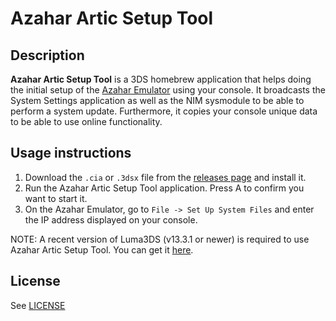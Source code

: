 # Azahar Artic Setup Tool

## Description
**Azahar Artic Setup Tool** is a 3DS homebrew application that helps doing the initial setup of the [Azahar Emulator](https://github.com/azahar-emu/azahar) using your console. It broadcasts the System Settings application as well as the NIM sysmodule to be able to perform a system update. Furthermore, it copies your console unique data to be able to use online functionality.

## Usage instructions
1) Download the `.cia` or `.3dsx` file from the [releases page](https://github.com/azahar-emu/ArticSetupTool/releases) and install it.
2) Run the Azahar Artic Setup Tool application. Press A to confirm you want to start it.
3) On the Azahar Emulator, go to `File -> Set Up System Files` and enter the IP address displayed on your console.

NOTE: A recent version of Luma3DS (v13.3.1 or newer) is required to use Azahar Artic Setup Tool. You can get it [here](https://github.com/LumaTeam/Luma3DS/releases/latest).

## License
See [LICENSE](LICENSE)

